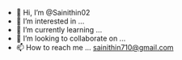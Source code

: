 - 👋 Hi, I’m @Sainithin02
- 👀 I’m interested in ...
- 🌱 I’m currently learning ...
- 💞️ I’m looking to collaborate on ...
- 📫 How to reach me ... sainithin710@gmail.com

<!---
Sainithin02/Sainithin02 is a ✨ special ✨ repository because its `README.md` (this file) appears on your GitHub profile.
You can click the Preview link to take a look at your changes.
--->
